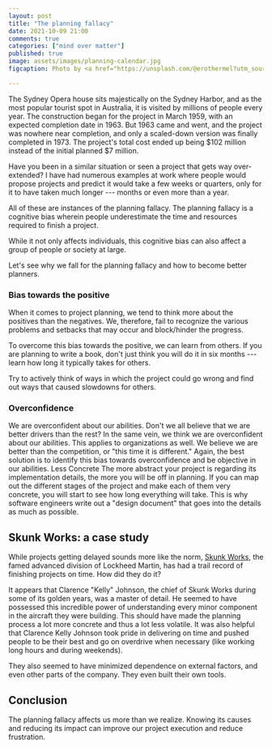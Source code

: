 ```yaml
---
layout: post
title: "The planning fallacy"
date: 2021-10-09 21:00
comments: true
categories: ["mind over matter"]
published: true
image: assets/images/planning-calendar.jpg
figcaption: Photo by <a href="https://unsplash.com/@erothermel?utm_source=unsplash&utm_medium=referral&utm_content=creditCopyText">Eric Rothermel</a> on <a href="https://unsplash.com/s/photos/planning?utm_source=unsplash&utm_medium=referral&utm_content=creditCopyText">Unsplash</a>

---
```

The Sydney Opera house sits majestically on the Sydney Harbor, and as the most popular tourist spot in Australia, it is visited by millions of people every year. The construction began for the project in March 1959, with an expected completion date in 1963. But 1963 came and went, and the project was nowhere near completion, and only a scaled-down version was finally completed in 1973.  The project's total cost ended up being $102 million instead of the initial planned $7 million.

Have you been in a similar situation or seen a project that gets way over-extended? I have had numerous examples at work where people would propose projects and predict it would take a few weeks or quarters, only for it to have taken much longer --- months or even more than a year. 

All of these are instances of the planning fallacy. The planning fallacy is a cognitive bias wherein people underestimate the time and resources required to finish a project. 

While it not only affects individuals, this cognitive bias can also affect a group of people or society at large. 

Let's see why we fall for the planning fallacy and how to become better planners.

### Bias towards the positive
When it comes to project planning, we tend to think more about the positives than the negatives. We, therefore, fail to recognize the various problems and setbacks that may occur and block/hinder the progress. 

To overcome this bias towards the positive, we can learn from others. If you are planning to write a book, don't just think you will do it in six months --- learn how long it typically takes for others. 

Try to actively think of ways in which the project could go wrong and find out ways that caused slowdowns for others.

### Overconfidence
We are overconfident about our abilities. Don't we all believe that we are better drivers than the rest? In the same vein, we think we are overconfident about our abilities. This applies to organizations as well. We believe we are better than the competition, or "this time it is different."
Again, the best solution is to identify this bias towards overconfidence and be objective in our abilities.
Less Concrete
The more abstract your project is regarding its implementation details, the more you will be off in planning. If you can map out the different stages of the project and make each of them very concrete, you will start to see how long everything will take. This is why software engineers write out a "design document" that goes into the details as much as possible.

## Skunk Works: a case study
While projects getting delayed sounds more like the norm, [Skunk Works](https://en.wikipedia.org/wiki/Skunk_Works), the famed advanced division of Lockheed Martin, has had a trail record of finishing projects on time. How did they do it? 

It appears that Clarence "Kelly" Johnson, the chief of Skunk Works during some of its golden years, was a master of detail. He seemed to have possessed this incredible power of understanding every minor component in the aircraft they were building. This should have made the planning process a lot more concrete and thus a lot less volatile. It was also helpful that Clarence Kelly Johnson took pride in delivering on time and pushed people to be their best and go on overdrive when necessary (like working long hours and during weekends).

They also seemed to have minimized dependence on external factors, and even other parts of the company. They even built their own tools.

## Conclusion
The planning fallacy affects us more than we realize. Knowing its causes and reducing its impact can improve our project execution and reduce frustration. 
